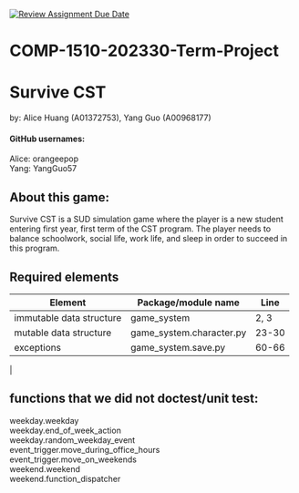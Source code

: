 [![Review Assignment Due Date](https://classroom.github.com/assets/deadline-readme-button-24ddc0f5d75046c5622901739e7c5dd533143b0c8e959d652212380cedb1ea36.svg)](https://classroom.github.com/a/ECKgeadS)
# COMP-1510-202330-Term-Project

# Survive CST
by: Alice Huang (A01372753), Yang Guo (A00968177)


#### GitHub usernames:
Alice: orangeepop  
Yang: YangGuo57 

## About this game:
Survive CST is a SUD simulation game where the player is a new student entering first year, first term of the CST 
program. The player needs to balance schoolwork, social life, work life, and sleep in order to succeed in this program. 

## Required elements
| Element                  | Package/module name      | Line  |
|--------------------------|--------------------------|-------|
| immutable data structure | game_system              | 2, 3  |
| mutable data structure   | game_system.character.py |23-30  |
|exceptions                | game_system.save.py      | 60-66 |
|


## functions that we did not doctest/unit test:
weekday.weekday  
weekday.end_of_week_action  
weekday.random_weekday_event   
event_trigger.move_during_office_hours  
event_trigger.move_on_weekends  
weekend.weekend  
weekend.function_dispatcher